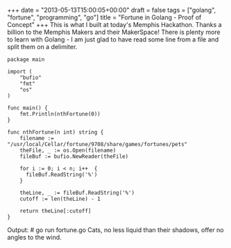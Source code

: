 +++
date = "2013-05-13T15:00:05+00:00"
draft = false
tags = ["golang", "fortune", "programming", "go"]
title = "Fortune in Golang - Proof of Concept"
+++
This is what I built at today's Memphis Hackathon.  Thanks a billion to the Memphis Makers and their MakerSpace!  There is plenty more to learn with Golang - I am just glad to have read some line from a file and split them on a delimiter.

    package main

    import (
        "bufio"
        "fmt"
        "os"
    )

    func main() {
        fmt.Println(nthFortune(0))
    }

    func nthFortune(n int) string {
        filename := "/usr/local/Cellar/fortune/9708/share/games/fortunes/pets"
        theFile, _ := os.Open(filename)
        fileBuf := bufio.NewReader(theFile)

        for i := 0; i < n; i++  {
          fileBuf.ReadString('%')
        }

        theLine, _ := fileBuf.ReadString('%')
        cutoff := len(theLine) - 1

        return theLine[:cutoff]
    }

Output:
    # go run fortune.go
    Cats, no less liquid than their shadows, offer no angles to the wind.       